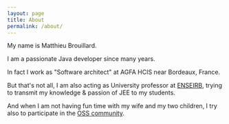 ```yaml
---
layout: page
title: About
permalink: /about/
---
```


My name is Matthieu Brouillard.

I am a passionate Java developer since many years.

In fact I work as "Software architect" at AGFA HCIS near Bordeaux, France.

But that's not all, I am also acting as University professor at [ENSEIRB](http://www.enseirb-matmeca.fr/), trying to transmit my knowledge & passion of JEE to my students.

And when I am not having fun time with my wife and my two children, I try also to participate in the [OSS community](http://oss.brouillard.fr).

